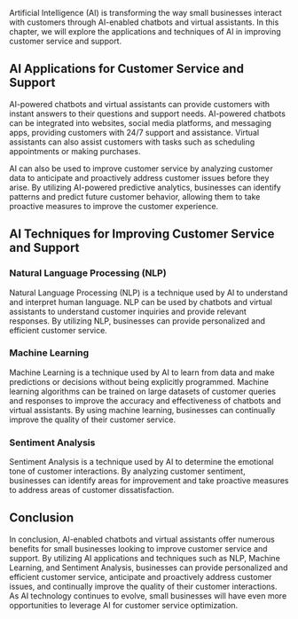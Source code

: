 
Artificial Intelligence (AI) is transforming the way small businesses interact with customers through AI-enabled chatbots and virtual assistants. In this chapter, we will explore the applications and techniques of AI in improving customer service and support.

AI Applications for Customer Service and Support
------------------------------------------------

AI-powered chatbots and virtual assistants can provide customers with instant answers to their questions and support needs. AI-powered chatbots can be integrated into websites, social media platforms, and messaging apps, providing customers with 24/7 support and assistance. Virtual assistants can also assist customers with tasks such as scheduling appointments or making purchases.

AI can also be used to improve customer service by analyzing customer data to anticipate and proactively address customer issues before they arise. By utilizing AI-powered predictive analytics, businesses can identify patterns and predict future customer behavior, allowing them to take proactive measures to improve the customer experience.

AI Techniques for Improving Customer Service and Support
--------------------------------------------------------

### Natural Language Processing (NLP)

Natural Language Processing (NLP) is a technique used by AI to understand and interpret human language. NLP can be used by chatbots and virtual assistants to understand customer inquiries and provide relevant responses. By utilizing NLP, businesses can provide personalized and efficient customer service.

### Machine Learning

Machine Learning is a technique used by AI to learn from data and make predictions or decisions without being explicitly programmed. Machine learning algorithms can be trained on large datasets of customer queries and responses to improve the accuracy and effectiveness of chatbots and virtual assistants. By using machine learning, businesses can continually improve the quality of their customer service.

### Sentiment Analysis

Sentiment Analysis is a technique used by AI to determine the emotional tone of customer interactions. By analyzing customer sentiment, businesses can identify areas for improvement and take proactive measures to address areas of customer dissatisfaction.

Conclusion
----------

In conclusion, AI-enabled chatbots and virtual assistants offer numerous benefits for small businesses looking to improve customer service and support. By utilizing AI applications and techniques such as NLP, Machine Learning, and Sentiment Analysis, businesses can provide personalized and efficient customer service, anticipate and proactively address customer issues, and continually improve the quality of their customer interactions. As AI technology continues to evolve, small businesses will have even more opportunities to leverage AI for customer service optimization.
